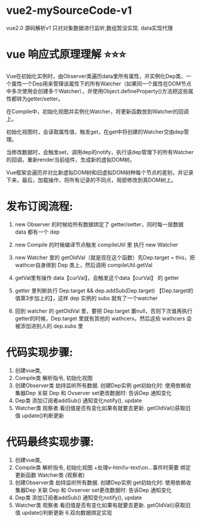 # vue2-mySourceCode-v1
vue2.0 源码解析v1
只对对象数据进行监听,数组暂没实现.
data实现代理
# vue 响应式原理理解 ⭐⭐⭐
Vue在初始化实例时，由Observer类遍历data里所有属性，并实例化Dep类，一个属性一个Dep用来管理该属性下的所有Watcher（如果同一个属性在DOM节点中多次使用会创建多个Watcher），并使用Object.defineProperty()方法把这些属性都转为getter/setter。

在Compile中，初始化视图并实例化Watcher，将更新函数放到Watcher的回调上。

初始化视图时，会读取属性值，触发get，在get中将创建的Watcher交由dep管理。

当修改数据时，会触发set，调用dep的notify，执行该dep管理下的所有Watcher的回调，重新render当前组件，生成新的虚拟DOM树。

Vue框架会遍历并对比新虚拟DOM树和旧虚拟DOM树种每个节点的差别，并记录下来，最后，加载操作，将所有记录的不同点，局部修改到真DOM树上。

# 发布订阅流程:
1. new Observer 的时候给所有数据绑定了 getter/setter，同时每一层数据 data 都有一个 dep

2. new Compile 的时候编译节点触发 compileUtil 里 执行 new Watcher

3. new Watcher 里的 getOldVal（就是现在这个函数）先Dep.target = this，把wathcer自身绑到 Dep 类上，然后调用 compileUtil.getVal

4. getVal里有操作 data【curVal】，会触发这个data【curVal】 的 getter

5. getter 里判断执行 Dep.target && dep.addSub(Dep.target) 【Dep.target的值第3步加上的】，这样 dep 实例的 subs 就有了一个watcher

6. 回到 watcher 的 getOldVal 里，要把 Dep.target 置null，否则下次谁再执行getter的时候，Dep.target 里就有其他的 wathcers，然后这些 wathcers 会被添加进别人的 dep.subs 里

# 代码实现步骤:
  1. 创建vue类,
  2. Compile类 解析指令, 初始化视图
  3. 创建Observer类 劫持监听所有数据. 创建Dep实例
    get初始化时:
      使用依赖收集器Dep  关联  Dep 和 Ovserver
    set更改数据时:
      告诉Dep 通知变化
  4. Dep类
    添加订阅者addSub()
    通知变化notify(), update
  5. Watcher类 观察者.看旧值是否有变化如果有就要去更新.
    getOldVal()获取旧值
    update()判断更新

#  代码最终实现步骤:
  1. 创建vue类,
  2. Compile类 解析指令, 初始化视图
     +处理v-html\v-text\on...事件时需要 绑定更新函数 Watcher类 (观察者)
  3. 创建Observer类 劫持监听所有数据. 创建Dep实例
    get初始化时:
      使用依赖收集器Dep  关联  Dep 和 Ovserver
    set更改数据时:
      告诉Dep 通知变化
  4. Dep类
    添加订阅者addSub()
    通知变化notify(), update
  5. Watcher类 观察者.看旧值是否有变化如果有就要去更新.
    getOldVal()获取旧值
    update()判断更新
  6.双向数据绑定实现




